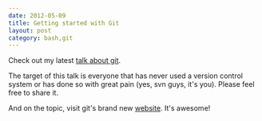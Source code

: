 ```yaml
---
date: 2012-05-09
title: Getting started with Git
layout: post
category: bash,git
---
```


Check out my latest [talk about git][git_talk]. 

The target of this talk is everyone that has never used a version control system or has done so with great pain (yes, svn guys, it's you). Please feel free to share it. 

And on the topic, visit git's brand new [website][git]. It's awesome!

[git]: http://www.git-scm.com
[git_talk]: https://github.com/zamith/Git-Talk
